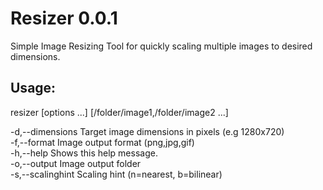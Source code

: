 # Resizer 0.0.1
Simple Image Resizing Tool for quickly scaling multiple images to desired dimensions.

## Usage:

resizer [options ...] [/folder/image1,/folder/image2 ...]    
    
-d,--dimensions <arg>    Target image dimensions in pixels (e.g 1280x720)    
-f,--format <arg>        Image output format (png,jpg,gif)    
-h,--help                Shows this help message.    
-o,--output <arg>        Image output folder    
-s,--scalinghint <arg>   Scaling hint (n=nearest, b=bilinear)    
